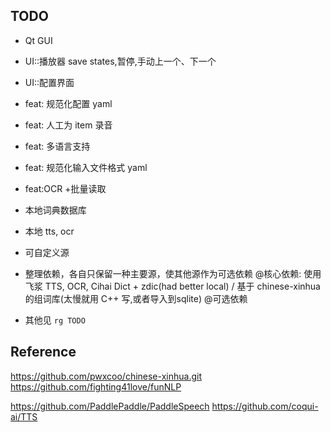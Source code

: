 ## TODO

+ Qt GUI
+ UI::播放器 save states,暂停,手动上一个、下一个
+ UI::配置界面
+ feat: 规范化配置 yaml
+ feat: 人工为 item 录音
+ feat: 多语言支持
+ feat: 规范化输入文件格式 yaml
+ feat:OCR +批量读取


+ 本地词典数据库
+ 本地 tts, ocr
+ 可自定义源

+ 整理依赖，各自只保留一种主要源，使其他源作为可选依赖
@核心依赖: 使用 飞浆 TTS, OCR, Cihai Dict + zdic(had better local) / 基于 chinese-xinhua 的组词库(太慢就用 C++ 写,或者导入到sqlite)
@可选依赖

+ 其他见 `rg TODO`


## Reference

https://github.com/pwxcoo/chinese-xinhua.git
https://github.com/fighting41love/funNLP

https://github.com/PaddlePaddle/PaddleSpeech
https://github.com/coqui-ai/TTS
